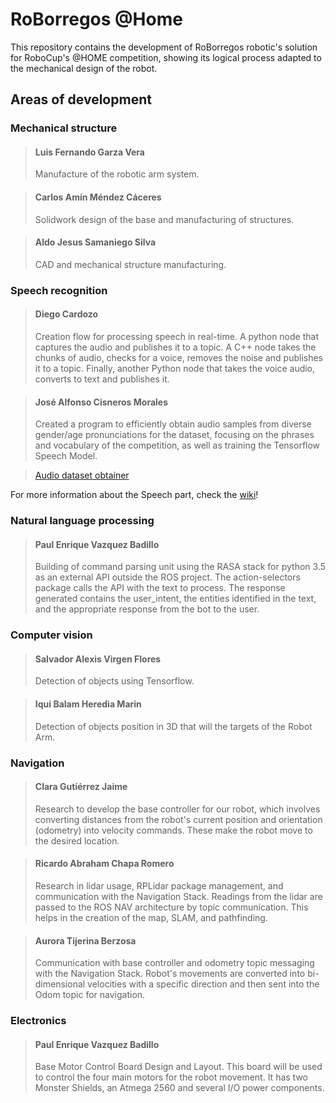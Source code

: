 # RoBorregos @Home

This repository contains the development of RoBorregos robotic's solution for RoboCup's @HOME competition, showing its logical process adapted to the mechanical design of the robot.

## Areas of development


### Mechanical structure

>#### Luis Fernando Garza Vera
>Manufacture of the robotic arm system.

>#### Carlos Amín Méndez Cáceres
>Solidwork design of the base and manufacturing of structures.

>#### Aldo Jesus Samaniego Silva
>CAD and mechanical structure manufacturing.


### Speech recognition
>#### Diego Cardozo
>Creation flow for processing speech in real-time. A python node that captures the audio and publishes it to a topic. A C++ node takes the chunks of audio, checks for a voice, removes the noise and publishes it to a topic. Finally, another Python node that takes the voice audio, converts to text and publishes it.

>#### José Alfonso Cisneros Morales
>Created a program to efficiently obtain audio samples from diverse gender/age pronunciations for the dataset, focusing on the phrases and vocabulary of the competition, as well as training the Tensorflow Speech Model.

>[Audio dataset obtainer](https://bit.ly/home-dataset)

For more information about the Speech part, check the [wiki](https://github.com/RoBorregos/Robocup-Home/wiki/Speech)!

### Natural language processing
>#### Paul Enrique Vazquez Badillo
>Building of command parsing unit using the RASA stack for python 3.5 as an external API outside the ROS project. The action-selectors package calls the API with the text to process. The response generated contains the user_intent, the entities identified in the text, and the appropriate response from the bot to the user.

### Computer vision

>#### Salvador Alexis Virgen Flores
>Detection of objects using Tensorflow.

>#### Iqui Balam Heredia Marin
>Detection of objects position in 3D that will the targets of the Robot Arm.

### Navigation

>#### Clara Gutiérrez Jaime
>Research to develop the base controller for our robot, which involves converting distances from the robot's current position and orientation (odometry) into velocity commands. These make the robot move to the desired location. 

>#### Ricardo Abraham Chapa Romero
>Research in lidar usage, RPLidar package management, and communication with the Navigation Stack. Readings from the lidar are passed to the ROS NAV architecture by topic communication. This helps in the creation of the map, SLAM, and pathfinding.

>#### Aurora Tijerina Berzosa
>Communication with base controller and odometry topic messaging with the Navigation Stack.
Robot's movements are converted into bi-dimensional velocities with a specific direction and then sent into the Odom topic for navigation.


### Electronics

>#### Paul Enrique Vazquez Badillo
>Base Motor Control Board Design and Layout.
This board will be used to control the four main motors for the robot movement. It has two Monster Shields, an Atmega 2560 and several I/O power components.

